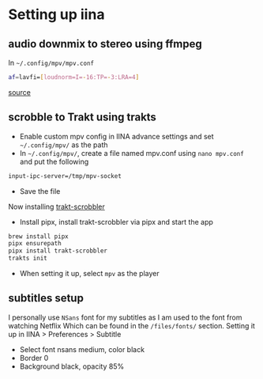 # Setting up iina

## audio downmix to stereo using ffmpeg

In `~/.config/mpv/mpv.conf`

```bash
af=lavfi=[loudnorm=I=-16:TP=-3:LRA=4]
```
[source](https://github.com/mpv-player/mpv/issues/6563#issuecomment-473523126)

## scrobble to Trakt using trakts

- Enable custom mpv config in IINA advance settings and set `~/.config/mpv/` as the path
- In `~/.config/mpv/`, create a file named mpv.conf using `nano mpv.conf` and put the following

```bash
input-ipc-server=/tmp/mpv-socket
```

- Save the file

Now installing [trakt-scrobbler](https://github.com/iamkroot/trakt-scrobbler)

- Install pipx, install trakt-scrobbler via pipx and start the app

```bash
brew install pipx
pipx ensurepath
pipx install trakt-scrobbler
trakts init
```

- When setting it up, select `mpv` as the player

## subtitles setup

I personally use `NSans` font for my subtitles as I am used to the font from watching Netflix Which can be found in the `/files/fonts/` section. Setting it up in IINA > Preferences > Subtitle

- Select font nsans medium, color black
- Border 0
- Background black, opacity 85%
